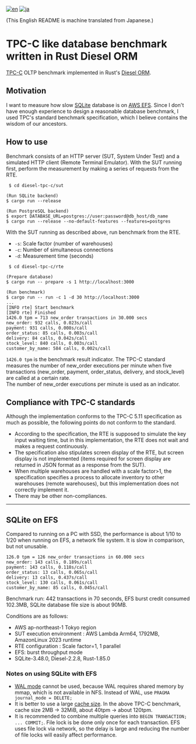[![en](https://img.shields.io/badge/lang-en-blue.svg)](README.md)
[![ja](https://img.shields.io/badge/lang-ja-green.svg)](README.ja.md)

(This English README is machine translated from Japanese.)

# TPC-C like database benchmark written in Rust Diesel ORM

[TPC-C](https://www.tpc.org/tpcc/) OLTP benchmark implemented in Rust's [Diesel ORM](https://diesel.rs/).

##  Motivation

 I want to measure how slow [SQLite](https://www.sqlite.org/) database is on [AWS EFS](https://aws.amazon.com/efs/). Since I don't have enough experience to design a reasonable database benchmark, I used TPC's standard benchmark specification, which I believe contains the wisdom of our ancestors.

##  How to use

 Benchmark consists of an HTTP server (SUT, System Under Test) and a simulated HTTP client (Remote Terminal Emulator). With the SUT running first, perform the measurement by making a series of requests from the RTE.

``` console
 $ cd diesel-tpc-c/sut

(Run SQLite backend)
$ cargo run --release

(Run PostgreSQL backend)
$ export DATABASE_URL=postgres://user:password@db_host/db_name
$ cargo run --release --no-default-features --features=postgres
```

 With the SUT running as described above, run benchmark from the RTE.

- `-s`: Scale factor (number of warehouses)
- `-c`: Number of simultaneous connections
- `-d`: Measurement time (seconds)

``` console
 $ cd diesel-tpc-c/rte

(Prepare database)
$ cargo run -- prepare -s 1 http://localhost:3000

(Run benchmark)
$ cargo run -- run -c 1 -d 30 http://localhost:3000
...
[INFO rte] Start benchmark
[INFO rte] Finished
1426.0 tpm = 713 new_order transactions in 30.000 secs
new_order: 932 calls, 0.023s/call
payment: 931 calls, 0.008s/call
order_status: 85 calls, 0.003s/call
delivery: 84 calls, 0.042s/call
stock_level: 840 calls, 0.003s/call
customer_by_name: 584 calls, 0.002s/call
```

`1426.0 tpm` is the benchmark result indicator. The TPC-C standard measures the number of new\_order executions per minute when five transactions (new\_order, payment, order\_status, delivery, and stock\_level) are called at a certain rate. \
 The number of new\_order executions per minute is used as an indicator.

##  Compliance with TPC-C standards

 Although the implementation conforms to the TPC-C 5.11 specification as much as possible, the following points do not conform to the standard.

-  According to the specification, the RTE is supposed to simulate the key input waiting time, but in this implementation, the RTE does not wait and makes a request continuously.
-  The specification also stipulates screen display of the RTE, but screen display is not implemented (items required for screen display are returned in JSON format as a response from the SUT).
-  When multiple warehouses are handled with a scale factor\>1, the specification specifies a process to allocate inventory to other warehouses (remote warehouses), but this implementation does not correctly implement it.
-  There may be other non-compliances.

-----

##  SQLite on EFS

 Compared to running on a PC with SSD, the performance is about 1/10 to 1/20 when running on EFS, a network file system. It is slow in comparison, but not unusable.

    126.0 tpm = 126 new_order transactions in 60.000 secs
    new_order: 143 calls, 0.189s/call
    payment: 143 calls, 0.118s/call
    order_status: 13 calls, 0.065s/call
    delivery: 13 calls, 0.437s/call
    stock_level: 130 calls, 0.061s/call
    customer_by_name: 85 calls, 0.045s/call

 Benchmark run: 442 transactions in 70 seconds, EFS burst credit consumed 102.3MB, SQLite database file size is about 90MB.

 Conditions are as follows:

-  AWS ap-northeast-1 Tokyo region
-  SUT execution environment : AWS Lambda Arm64, 1792MB, AmazonLinux 2023 runtime
-  RTE configuration : Scale factor=1, 1 parallel
-  EFS: burst throughput mode
-  SQLite-3.48.0, Diesel-2.2.8, Rust-1.85.0

###  Notes on using SQLite with EFS

- [WAL mode](https://www.sqlite.org/wal.html) cannot be used, because WAL requires shared memory by mmap, which is not available in NFS. Instead of WAL, use `PRAGMA journal_mode = DELETE;`
-  It is better to use a large [cache size](https://www.sqlite.org/pragma.html#pragma_cache_size). In the above TPC-C benchmark, cache size 2MB -\> 32MiB, about 40tpm -\> about 120tpm.
-  It is recommended to combine multiple queries into `BEGIN TRANSACTION; ... COMMIT;`. File lock is be done only once for each transaction. EFS uses file lock via network, so the delay is large and reducing the number of file locks will easily affect performance.

